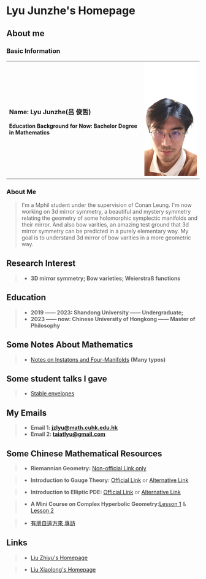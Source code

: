 # Lyu Junzhe's Homepage
## About me
### Basic Information
<table border="0">
  <tr>
    <td width="70%">
      <h3>Name: Lyu Junzhe(吕 俊哲)</h3>
      <p><b>Education Background for Now: Bachelor Degree in Mathematics</b></p>
    </td>
    <td width="30%">
      <img src="/Lyu.jpg" width="100%"> 
    </td>
  </tr>
</table>

### About Me
>I'm a Mphil student under the supervision of Conan Leung. I'm now working on 3d mirror symmetry, a beautiful and mystery symmetry relating the geometry of some holomorphic symplectic manifolds and their mirror. And also bow varities, an amazing test ground that 3d mirror symmetry can be predicted in a purely elementary way. My goal is to understand 3d mirror of bow varities in a more geometric way.

## Research Interest
> + **3D mirror symmetry; Bow varieties; Weierstraß functions**


## Education

> + **2019 —— 2023: Shandong University —— Undergraduate;**
> + **2023 —— now:  Chinese University of Hongkong —— Master of Philosophy**


## Some Notes About Mathematics
> + [Notes on Instatons and Four-Manifolds](NotesonUhlenbeck.pdf) **(Many typos)**


## Some student talks I gave
> + [Stable envelopes](talk1.pdf) 


## My Emails
> + **Email 1: jzlyu@math.cuhk.edu.hk**
> + **Email 2: taiatlyu@gmail.com**

## Some Chinese Mathematical Resources
> + **Riemannian Geometry:** [Non-official Link only](https://b23.tv/tD6DVdy?share_medium=android&share_source=qq&bbid=XYB371DBF1C003F003817F665CC7B472A6C7A&ts=1648304369162)

> + **Introduction to Gauge Theory:** [Official Link](http://www.cim.nankai.edu.cn/2020/0709/c11453a284191/page.htm) or [Alternative Link](https://b23.tv/y7zPq6b?share_medium=android&share_source=qq&bbid=XYB371DBF1C003F003817F665CC7B472A6C7A&ts=1648304401067)

> + **Introduction to Elliptic PDE:** [Official Link](https://resource.pku.edu.cn/index.php?r=course/detail&id=403) or [Alternative Link](https://b23.tv/1j7kx6n?share_medium=android&share_source=qq&bbid=XYB371DBF1C003F003817F665CC7B472A6C7A&ts=1648304464712)

> + **A Mini Course on Complex Hyperbolic Geometry:**[Lesson 1](https://www.bilibili.com/video/BV1qP411j7jt/?spm_id_from=333.999.0.0&vd_source=fc89d6d296d52c05bd13ab165765a10c)
> & [Lesson 2](https://www.bilibili.com/video/BV1Cd4y1R79Q/?spm_id_from=333.788.recommend_more_video.-1&vd_source=fc89d6d296d52c05bd13ab165765a10c)

>
> + [有朋自遠方來 專訪](https://web.math.sinica.edu.tw/mathmedia/interview_index18.jsp)

## Links
> + [Liu Zhiyu's Homepage](https://sites.google.com/view/zhiyuliu)

> + [Liu Xiaolong's Homepage](https://dvlxlwz.github.io/)
